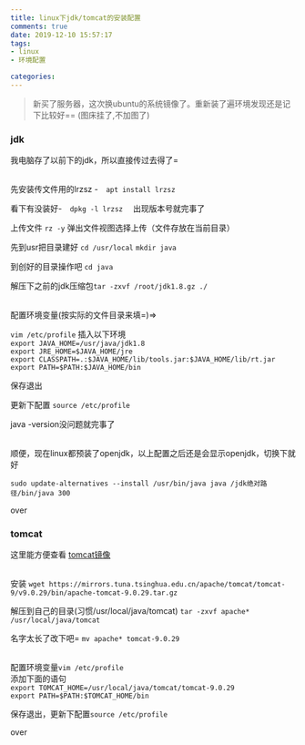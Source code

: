 ```yaml
---
title: linux下jdk/tomcat的安装配置
comments: true
date: 2019-12-10 15:57:17
tags: 
- linux
- 环境配置

categories:
---
```


> 新买了服务器，这次换ubuntu的系统镜像了。重新装了遍环境发现还是记下比较好== (图床挂了,不加图了)

### jdk

我电脑存了以前下的jdk，所以直接传过去得了=  
&nbsp;

先安装传文件用的lrzsz -&emsp;`apt install lrzsz`  

看下有没装好-&emsp;`dpkg -l lrzsz`&emsp; 出现版本号就完事了  

上传文件 `rz -y` 弹出文件视图选择上传（文件存放在当前目录） 

先到usr把目录建好 `cd /usr/local`  `mkdir java` 

到创好的目录操作吧 `cd java`  

解压下之前的jdk压缩包`tar -zxvf /root/jdk1.8.gz ./`  
&nbsp;

配置环境变量(按实际的文件目录来填=)=> 

`vim /etc/profile` 插入以下环境  
`export JAVA_HOME=/usr/java/jdk1.8`  
`export JRE_HOME=$JAVA_HOME/jre`  
`export CLASSPATH=.:$JAVA_HOME/lib/tools.jar:$JAVA_HOME/lib/rt.jar`  
`export PATH=$PATH:$JAVA_HOME/bin`  

保存退出  

更新下配置 `source /etc/profile`  

java -version没问题就完事了  
&nbsp;

顺便，现在linux都预装了openjdk，以上配置之后还是会显示openjdk，切换下就好  

`sudo update-alternatives --install /usr/bin/java java /jdk绝对路径/bin/java 300`  

over

### tomcat  
这里能方便查看 [tomcat镜像](https://mirrors.tuna.tsinghua.edu.cn/apache/tomcat)  
&nbsp;

安装 `wget https://mirrors.tuna.tsinghua.edu.cn/apache/tomcat/tomcat-9/v9.0.29/bin/apache-tomcat-9.0.29.tar.gz` 

解压到自己的目录(习惯/usr/local/java/tomcat) `tar -zxvf apache* /usr/local/java/tomcat`  

名字太长了改下吧= `mv apache* tomcat-9.0.29`  
&nbsp;

配置环境变量`vim /etc/profile`  
添加下面的语句  
`export TOMCAT_HOME=/usr/local/java/tomcat/tomcat-9.0.29`  
`export PATH=$PATH:$TOMCAT_HOME/bin`  

保存退出，更新下配置`source /etc/profile`

over